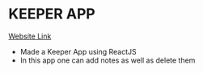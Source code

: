 <h1>KEEPER APP</h1>
<a href="https://1k5uy0.csb.app/">Website Link</a>
<ul>
  <li>Made a Keeper App using ReactJS</li>
  <li>In this app one can add notes as well as delete them</li>
  </ul>
